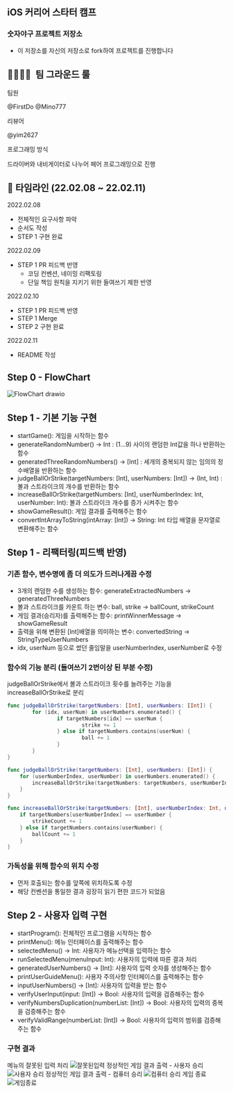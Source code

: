## iOS 커리어 스타터 캠프

### 숫자야구 프로젝트 저장소

- 이 저장소를 자신의 저장소로 fork하여 프로젝트를 진행합니다

## 👨‍👩‍👧‍👦   팀 그라운드 룰

팀원

@FirstDo @Mino777

리뷰어

@yim2627

프로그래밍 방식

드라이버와 내비게이터로 나누어 페어 프로그래밍으로 진행

## 📌 타임라인 (22.02.08 ~ 22.02.11)

2022.02.08

- 전체적인 요구사항 파악
- 순서도 작성
- STEP 1 구현 완료

2022.02.09

- STEP 1 PR 피드백 반영
    - 코딩 컨벤션, 네이밍 리팩토링
    - 단일 책임 원칙을 지키기 위한 들여쓰기 제한 반영

2022.02.10

- STEP 1 PR 피드백 반영
- STEP 1 Merge
- STEP 2 구현 완료

2022.02.11

- README 작성

## Step 0 - FlowChart

![FlowChart drawio](https://user-images.githubusercontent.com/54234176/152980262-d362762b-eb74-4f36-8002-53361b72a14d.png)

## Step 1 - 기본 기능 구현

- startGame(): 게임을 시작하는 함수
- generateRandomNumber() -> Int : (1...9) 사이의 랜덤한 Int값을 하나 반환하는 함수
- generatedThreeRandomNumbers() -> [Int] : 세개의 중복되지 않는 임의의 정수배열을 반환하는 함수
- judgeBallOrStrike(targetNumbers: [Int], userNumbers: [Int]) -> (Int, Int) : 볼과 스트라이크의 개수를 반환하는 함수
- increaseBallOrStrike(targetNumbers: [Int], userNumberIndex: Int, userNumber: Int): 볼과 스트라이크 개수를 증가 시켜주는 함수
- showGameResult(): 게임 결과를 출력해주는 함수
- convertIntArrayToString(intArray: [Int]) -> String: Int 타입 배열을 문자열로 변환해주는 함수

## Step 1 - 리팩터링(피드백 반영)

### 기존 함수, 변수명에 좀 더 의도가 드러나게끔 수정

- 3개의 랜덤한 수를 생성하는 함수: generateExtractedNumbers → generatedThreeNumbers
- 볼과 스트라이크를 카운트 하는 변수: ball, strike → ballCount, strikeCount
- 게임 결과(승리자)를 출력해주는 함수: printWinnerMessage → showGameResult
- 출력을 위해 변환된 [Int]배열을 의미하는 변수: convertedString → StringTypeUserNumbers
- idx, userNum 등으로 썼던 줄임말을 userNumberIndex, userNumber로 수정

### 함수의 기능 분리 (들여쓰기 2번이상 된 부분 수정)

judgeBallOrStrike에서 볼과 스트라이크 횟수를 늘려주는 기능을 increaseBallOrStrike로 분리

```swift
func judgeBallOrStrike(targetNumbers: [Int], userNumbers: [Int]) {
        for (idx, userNum) in userNumbers.enumerated() {
                if targetNumbers[idx] == userNum {
                        strike += 1
                } else if targetNumbers.contains(userNum) {
                        ball += 1
                }
        }
}
```

```swift
func judgeBallOrStrike(targetNumbers: [Int], userNumbers: [Int]) {
    for (userNumberIndex, userNumber) in userNumbers.enumerated() {
        increaseBallOrStrike(targetNumbers: targetNumbers, userNumberIndex: userNumberIndex, userNumber: userNumber)
    }
}

func increaseBallOrStrike(targetNumbers: [Int], userNumberIndex: Int, userNumber: Int) {
    if targetNumbers[userNumberIndex] == userNumber {
        strikeCount += 1
    } else if targetNumbers.contains(userNumber) {
        ballCount += 1
    }
}
```

### 가독성을 위해 함수의 위치 수정

- 먼저 호출되는 함수를 앞쪽에 위치하도록 수정
- 해당 컨벤션을 통일한 결과 굉장히 읽기 편한 코드가 되었음

## Step 2 - 사용자 입력 구현

- startProgram(): 전체적인 프로그램을 시작하는 함수
- printMenu(): 메뉴 인터페이스를 출력해주는 함수
- selectedMenu() -> Int: 사용자가 메뉴선택을 입력하는 함수
- runSelectedMenu(menuInput: Int): 사용자의 입력에 따른 결과 처리
- generatedUserNumbers() -> [Int]: 사용자의 입력 숫자를 생성해주는 함수
- printUserGuideMenu(): 사용자 주의사항 인터페이스를 출력해주는 함수
- inputUserNumbers() -> [Int]: 사용자의 입력을 받는 함수
- verifyUserInput(input: [Int]) -> Bool: 사용자의 입력을 검증해주는 함수
- verifyNumbersDuplication(numberList: [Int]) -> Bool: 사용자의 입력의 중복을 검증해주는 함수
- verifyValidRange(numberList: [Int]) -> Bool: 사용자의 입력의 범위를 검증해주는 함수

### 구현 결과

메뉴의 잘못된 입력 처리
![잘못된입력](https://user-images.githubusercontent.com/69573768/153528908-21c9e027-fcf7-428f-b391-e150cce91ff0.gif)
정상적인 게임 결과 출력 - 사용자 승리
![사용자 승리](https://user-images.githubusercontent.com/69573768/153528916-ea8dd9e6-bd65-4742-852f-c74762cf37cb.gif)
정상적인 게임 결과 출력 - 컴퓨터 승리
![컴퓨터 승리](https://user-images.githubusercontent.com/69573768/153528917-c94f7dc2-ca0a-4570-9a80-3eaf83010397.gif)
게임 종료
![게임종료](https://user-images.githubusercontent.com/69573768/153528919-60b49407-366f-4e71-86ad-be8ebc232d84.gif)
